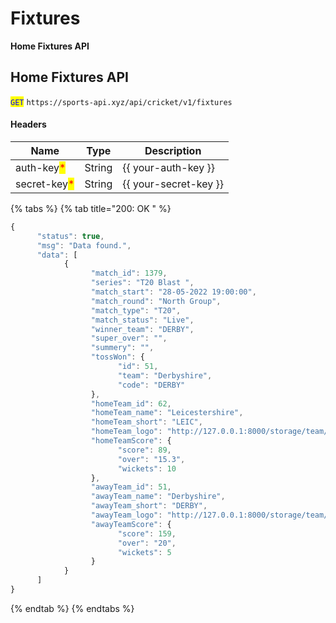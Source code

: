 # Fixtures

**Home Fixtures API**

## Home Fixtures API

<mark style="color:blue;">`GET`</mark> `https://sports-api.xyz/api/cricket/v1/fixtures`

#### Headers

| Name                                         | Type   | Description             |
| -------------------------------------------- | ------ | ----------------------- |
| auth-key<mark style="color:red;">\*</mark>   | String | \{{ your-auth-key \}}   |
| secret-key<mark style="color:red;">\*</mark> | String | \{{ your-secret-key \}} |

{% tabs %}
{% tab title="200: OK " %}
```javascript
{
      "status": true,
      "msg": "Data found.",
      "data": [
            {
                  "match_id": 1379,
                  "series": "T20 Blast ",
                  "match_start": "28-05-2022 19:00:00",
                  "match_round": "North Group",
                  "match_type": "T20",
                  "match_status": "Live",
                  "winner_team": "DERBY",
                  "super_over": "",
                  "summery": "",
                  "tossWon": {
                        "id": 51,
                        "team": "Derbyshire",
                        "code": "DERBY"
                  },
                  "homeTeam_id": 62,
                  "homeTeam_name": "Leicestershire",
                  "homeTeam_short": "LEIC",
                  "homeTeam_logo": "http://127.0.0.1:8000/storage/team/flag/LEIC.jpg",
                  "homeTeamScore": {
                        "score": 89,
                        "over": "15.3",
                        "wickets": 10
                  },
                  "awayTeam_id": 51,
                  "awayTeam_name": "Derbyshire",
                  "awayTeam_short": "DERBY",
                  "awayTeam_logo": "http://127.0.0.1:8000/storage/team/flag/DERBY.jpg",
                  "awayTeamScore": {
                        "score": 159,
                        "over": "20",
                        "wickets": 5
                  }
            }
      ]
}
```
{% endtab %}
{% endtabs %}
